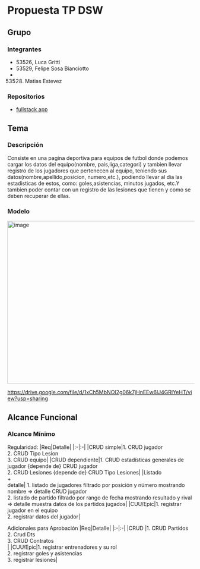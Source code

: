# Propuesta TP DSW

## Grupo
### Integrantes
* 53526, Luca Gritti
* 53529, Felipe Sosa Bianciotto
* 53528. Matias Estevez

### Repositorios
* [fullstack app](https://github.com/felisosa/TP-Back-Estevez-Sosa-Gritti.git)

## Tema
### Descripción
Consiste en una pagina deportiva para equipos de futbol donde podemos cargar los datos del equipo(nombre, pais,liga,categori) y tambien llevar registro de los jugadores que pertenecen al equipo, teniendo sus datos(nombre,apellido,posicion, numero,etc.), podiendo llevar al dia las  estadisticas de estos, como: goles,asistencias, minutos jugados, etc.Y tambien poder contar con un registro de las lesiones que tienen y como se deben recuperar de ellas.

### Modelo
<img width="797" height="438" alt="image" src="https://github.com/user-attachments/assets/3e2f7495-be59-4f42-864b-762a73655e58" />

https://drive.google.com/file/d/1xCh5MbNOI2g06k7jHnEEw6lJ4GRlYeHT/view?usp=sharing


## Alcance Funcional 

### Alcance Mínimo
 

Regularidad:
|Req|Detalle|
|:-|:-|
|CRUD simple|1. CRUD jugador<br>2. CRUD Tipo Lesion<br>3. CRUD equipo|
|CRUD dependiente|1. CRUD estadísticas generales de jugador {depende de} CRUD jugador<br>2. CRUD Lesiones {depende de} CRUD Tipo Lesiones|
|Listado<br>+<br>detalle| 1. listado de jugadores filtrado por posición y número mostrando nombre => detalle CRUD jugador<br> 2. listado de partido filtrado por rango de fecha mostrando resultado y rival => detalle muestra datos de los partidos jugados|
|CUU/Epic|1. registrar jugador en el equipo<br>2. registrar datos del jugador|


Adicionales para Aprobación
|Req|Detalle|
|:-|:-|
|CRUD |1. CRUD Partidos<br>2. Crud Dts<br>3. CRUD Contratos<br>|
|CUU/Epic|1. registrar entrenadores y su rol<br>2. registrar goles y asistencias<br>3. registrar lesiones|



